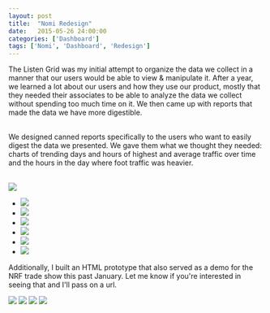 ```yaml
---
layout: post
title:  "Nomi Redesign"
date:   2015-05-26 24:00:00
categories: ['Dashboard']
tags: ['Nomi', 'Dashboard', 'Redesign']
---
```

<div class="text-block">
The Listen Grid was my initial attempt to organize the data we collect in a manner that our users would be able to view &amp; manipulate it. After a year, we learned a lot about our users and how they use our product, mostly that they needed their associates to be able to analyze the data we collect without spending too much time on it. We then came up with  reports that made the data we have more digestible. <br /><br />

We designed canned reports specifically to the users who want to easily digest the data we presented. We gave them what we thought they needed: charts of trending days and hours of highest and average traffic over time and the hours in the day where foot traffic was heavier. <br /><br />
</div>

<div class="images">
	<img src="{{ base.url }}/images/Nomi/nomi-redesign-01.png" />
</div>
<div class="text-block small">
<ul class="sketch">
	<li><img src="{{ base.url }}/images/Nomi/redesign-sketch-01.png" />
	</li>
	<li><img src="{{ base.url }}/images/Nomi/redesign-sketch-02.png" />
	</li>
	<li><img src="{{ base.url }}/images/Nomi/redesign-sketch-03.png" />
	</li>
	<li><img src="{{ base.url }}/images/Nomi/redesign-sketch-04.png" />
	</li>
	<li><img src="{{ base.url }}/images/Nomi/redesign-sketch-05.png" />
	</li>
	<li><img src="{{ base.url }}/images/Nomi/redesign-sketch-06.png" />
	</li>
</ul>

Additionally, I built an HTML prototype that also served as a demo for the NRF trade show this past January. Let me know if you're interested in seeing that and I'll pass on a url.

</div>
<div class="images">
	<img src="{{ base.url }}/images/Nomi/nomi-redesign-02.png" />
	<img src="{{ base.url }}/images/Nomi/nomi-redesign-03.png" />
	<img src="{{ base.url }}/images/Nomi/nomi-redesign-04.png" />
	<img src="{{ base.url }}/images/Nomi/nomi-redesign-05.png" />
</div>



[jekyll-gh]: https://github.com/jekyll/jekyll
[jekyll]:    http://jekyllrb.com
